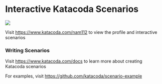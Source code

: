 # Interactive Katacoda Scenarios

[![](http://shields.katacoda.com/katacoda/nam112/count.svg)](https://www.katacoda.com/nam112 "Get your profile on Katacoda.com")

Visit https://www.katacoda.com/nam112 to view the profile and interactive scenarios

### Writing Scenarios
Visit https://www.katacoda.com/docs to learn more about creating Katacoda scenarios

For examples, visit https://github.com/katacoda/scenario-example

